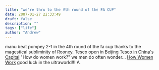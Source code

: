 ```yaml
---
title: "we're thru to the Vth round of the FA CUP"
date: 2007-01-27 22:33:49
draft: false
description: ""
tags: ["life"]
author: "Andrew"
---
```


manu beat pompey 2-1 in the 4th round of the fa cup thanks to the magestical subliminity of Rooney. Tesco open in Beijing [Tesco in China's Capital](http://news.bbc.co.uk/1/hi/business/6301385.stm) "How do women work?" we men do often wonder... [How Women Work](http://people.howstuffworks.com/women.htm) good luck in the ultraworld!!! A

